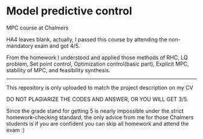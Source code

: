 # Model predictive control
MPC course at Chalmers

HA4 leaves blank, actually, I passed this course by attending the non-mandatory exam and got 4/5.

From the homework I understood and applied those methods of RHC, LQ problem, Set point control, Optimization control(basic part), Explicit MPC, stability of MPC, and feasibility synthesis.

---
This repository is only uploaded to match the project description on my CV

DO NOT PLAGIARIZE THE CODES AND ANSWER, OR YOU WILL GET 3/5.

Since the grade stand for getting 5 is nearly impossible under the strict homework-checking standard, the only advice from me for those Chalmers students is if you are confident you can skip all homework and attend the exam :)
